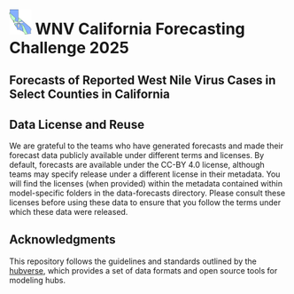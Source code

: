 # <img src="./media/WNVCA2025.png" alt="WNVCA Logo" width="40px">  WNV California Forecasting Challenge 2025 


## Forecasts of Reported West Nile Virus Cases in Select Counties in California


## Data License and Reuse

We are grateful to the teams who have generated forecasts and made their forecast data publicly available under different terms and licenses. By default, forecasts are available under the CC-BY 4.0 license, although teams may specify release under a different license in their metadata. You will find the licenses (when provided) within the metadata contained within model-specific folders in the data-forecasts directory. Please consult these licenses before using these data to ensure that you follow the terms under which these data were released. 

 
## Acknowledgments

This repository follows the guidelines and standards outlined by the [hubverse](https://hubdocs.readthedocs.io/en/latest/), which provides a set of data formats and open source tools for modeling hubs.
